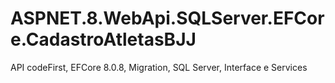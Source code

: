 # ASPNET.8.WebApi.SQLServer.EFCore.CadastroAtletasBJJ
API codeFirst, EFCore 8.0.8, Migration, SQL Server, Interface e Services
